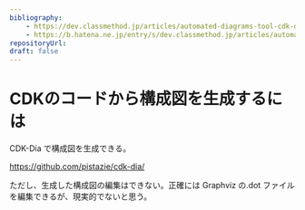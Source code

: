```yaml
---
bibliography: 
    - https://dev.classmethod.jp/articles/automated-diagrams-tool-cdk-dia/
    - https://b.hatena.ne.jp/entry/s/dev.classmethod.jp/articles/automated-diagrams-tool-cdk-dia/
repositoryUrl:
draft: false
---
```


# CDKのコードから構成図を生成するには

CDK-Dia で構成図を生成できる。

https://github.com/pistazie/cdk-dia/

ただし、生成した構成図の編集はできない。正確には Graphviz の.dot ファイルを編集できるが、現実的でないと思う。
